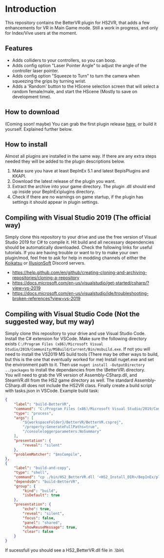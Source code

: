 # Introduction
This repository contains the BetterVR plugin for HS2VR, that adds a few enhancements for VR in Main Game mode.  Still a work in progress, and only for Index/Vive users at the moment.

## Features
- Adds colliders to your controllers, so you can boop.
- Adds config option "Laser Pointer Angle" to adjust the angle of the controller laser pointer.
- Adds config option "Squeeze to Turn" to turn the camera when squeezing the grips by turning wrist.
- Adds a 'Random' button to the HScene selection screen that will select a random female/male, and start the HScene (Mostly to save on development time).


## How to download
(Coming soon! maybe) You can grab the first plugin release [here](https://github.com/thojmr/BetterVR/releases), or build it yourself.  Explained further below.

## How to install
Almost all plugins are installed in the same way. If there are any extra steps needed they will be added to the plugin descriptions below.
1. Make sure you have at least BepInEx 5.1 and latest BepisPlugins and KKAPI.
2. Download the latest release of the plugin you want.
3. Extract the archive into your game directory. The plugin .dll should end up inside your BepInEx\plugins directory.
4. Check if there are no warnings on game startup, if the plugin has settings it should appear in plugin settings.

## Compiling with Visual Studio 2019 (The official way)
Simply clone this repository to your drive and use the free version of Visual Studio 2019 for C# to compile it. Hit build and all necessary dependencies should be automatically downloaded. Check the following links for useful tutorials. If you are having trouble or want to try to make your own plugin/mod, feel free to ask for help in modding channels of either the [Koikatsu](https://discord.gg/hevygx6) or [IllusionSoft](https://discord.gg/F3bDEFE) Discord servers.
- https://help.github.com/en/github/creating-cloning-and-archiving-repositories/cloning-a-repository
- https://docs.microsoft.com/en-us/visualstudio/get-started/csharp/?view=vs-2019
- https://docs.microsoft.com/en-us/visualstudio/ide/troubleshooting-broken-references?view=vs-2019

## Compiling with Visual Studio Code (Not the suggested way, but my way)
Simply clone this repository to your drive and use Visual Studio Code.  
Install the C# extension for VSCode. 
Make sure the following directory exists `C:/Program Files (x86)/Microsoft Visual Studio/2019/Community/MSBuild/Current/Bin/msbuild.exe`.  If not you will need to install the VS2019 MS build tools (There may be other ways to build, but this is the one that eventually worked for me)
Install nuget.exe and set the environment path to it. 
Then use `nuget install -OutputDirectory ../packages` to install the dependancies from the \BetterVR\ directory.  
You will need to grab the VR version of Assembly-CSharp.dll, and SteamVR.dll from the HS2 game directory as well. The standard Assembly-CSharp.dll does not include the HS2VR class.
Finally create a build script with tasks.json in VSCode.
Example build task:
```json
{
    "label": "build-BetterVR",
    "command": "C:/Program Files (x86)/Microsoft Visual Studio/2019/Community/MSBuild/Current/Bin/msbuild.exe",
    "type": "process",
    "args": [
        "${workspaceFolder}/BetterVR/BetterVR.csproj",
        "/property:GenerateFullPaths=true",
        "/consoleloggerparameters:NoSummary"
    ],
    "presentation": {
        "reveal": "silent"
    },
    "problemMatcher": "$msCompile",
},
{
    "label": "build-and-copy",
    "type": "shell",
    "command": "cp ./bin/HS2_BetterVR.dll '<HS2_Install_DIR>/BepInEx/plugins/'",
    "dependsOn": "build-BetterVR",
    "group": {
        "kind": "build",
        "isDefault": true
    },
    "presentation": {
        "echo": true,
        "reveal": "silent",
        "focus": false,
        "panel": "shared",
        "showReuseMessage": true,
        "clear": false
    }
}
```
If sucessfull you should see a HS2_BetterVR.dll file in .\bin\
